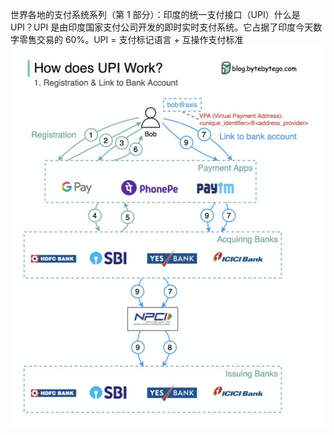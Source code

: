 世界各地的支付系统系列（第 1 部分）：印度的统一支付接口（UPI）什么是 UPI？UPI 是由印度国家支付公司开发的即时实时支付系统。它占据了印度今天数字零售交易的 60%。UPI = 支付标记语言 + 互操作支付标准![](../images/how-does-upi-work.png)